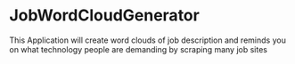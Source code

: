 # JobWordCloudGenerator
This Application will create word clouds of job description and reminds you on what technology people are demanding by scraping many job sites
